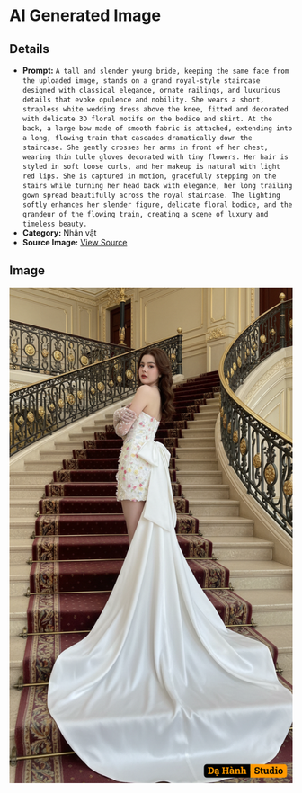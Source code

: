 # AI Generated Image

## Details
- **Prompt:** `A tall and slender young bride, keeping the same face from the uploaded image, stands on a grand royal-style staircase designed with classical elegance, ornate railings, and luxurious details that evoke opulence and nobility. She wears a short, strapless white wedding dress above the knee, fitted and decorated with delicate 3D floral motifs on the bodice and skirt. At the back, a large bow made of smooth fabric is attached, extending into a long, flowing train that cascades dramatically down the staircase. She gently crosses her arms in front of her chest, wearing thin tulle gloves decorated with tiny flowers. Her hair is styled in soft loose curls, and her makeup is natural with light red lips. She is captured in motion, gracefully stepping on the stairs while turning her head back with elegance, her long trailing gown spread beautifully across the royal staircase. The lighting softly enhances her slender figure, delicate floral bodice, and the grandeur of the flowing train, creating a scene of luxury and timeless beauty. `
- **Category:** Nhân vật
- **Source Image:** [View Source](https://raw.githubusercontent.com/lenzcomvth/ImageLibrary/main/Female.png)

## Image
![AI Generated Image](./image-2025-10-03T08-44-11-291Z.png)